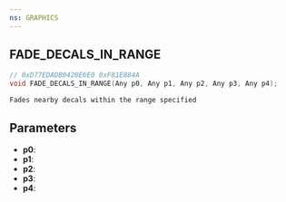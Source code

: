 ```yaml
---
ns: GRAPHICS
---
```

## FADE_DECALS_IN_RANGE

```c
// 0xD77EDADB0420E6E0 0xF81E884A
void FADE_DECALS_IN_RANGE(Any p0, Any p1, Any p2, Any p3, Any p4);
```

```
Fades nearby decals within the range specified  
```

## Parameters
* **p0**: 
* **p1**: 
* **p2**: 
* **p3**: 
* **p4**: 

